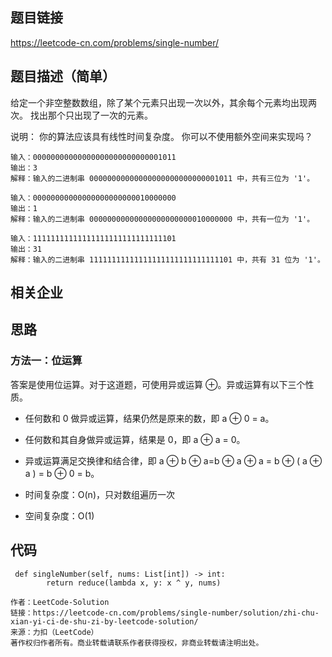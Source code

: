 ## 题目链接 
<https://leetcode-cn.com/problems/single-number/>

## 题目描述（简单）
给定一个非空整数数组，除了某个元素只出现一次以外，其余每个元素均出现两次。
找出那个只出现了一次的元素。

说明：
你的算法应该具有线性时间复杂度。 你可以不使用额外空间来实现吗？

```
输入：00000000000000000000000000001011
输出：3
解释：输入的二进制串 00000000000000000000000000001011 中，共有三位为 '1'。

输入：00000000000000000000000010000000
输出：1
解释：输入的二进制串 00000000000000000000000010000000 中，共有一位为 '1'。

输入：11111111111111111111111111111101
输出：31
解释：输入的二进制串 11111111111111111111111111111101 中，共有 31 位为 '1'。

```

## 相关企业


## 思路

### 方法一：位运算

答案是使用位运算。对于这道题，可使用异或运算 ⊕。异或运算有以下三个性质。

* 任何数和 0 做异或运算，结果仍然是原来的数，即 a ⊕ 0 = a。
* 任何数和其自身做异或运算，结果是 0，即 a ⊕ a = 0。
* 异或运算满足交换律和结合律，即 a ⊕ b ⊕ a=b ⊕ a ⊕ a = b ⊕ ( a ⊕ a ) = b ⊕ 0 = b。

* 时间复杂度：O(n)，只对数组遍历一次
* 空间复杂度：O(1) 

## 代码

```
 def singleNumber(self, nums: List[int]) -> int:
        return reduce(lambda x, y: x ^ y, nums)

作者：LeetCode-Solution
链接：https://leetcode-cn.com/problems/single-number/solution/zhi-chu-xian-yi-ci-de-shu-zi-by-leetcode-solution/
来源：力扣（LeetCode）
著作权归作者所有。商业转载请联系作者获得授权，非商业转载请注明出处。
```



